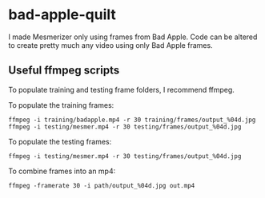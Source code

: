 # bad-apple-quilt
I made Mesmerizer only using frames from Bad Apple. Code can be altered to create pretty much any video using only Bad Apple frames.
## Useful ffmpeg scripts

To populate training and testing frame folders, I recommend ffmpeg.

To populate the training frames:
```
ffmpeg -i training/badapple.mp4 -r 30 training/frames/output_%04d.jpg
ffmpeg -i testing/mesmer.mp4 -r 30 testing/frames/output_%04d.jpg
```
To populate the testing frames:
```
ffmpeg -i testing/mesmer.mp4 -r 30 testing/frames/output_%04d.jpg
```
To combine frames into an mp4:
```
ffmpeg -framerate 30 -i path/output_%04d.jpg out.mp4
```